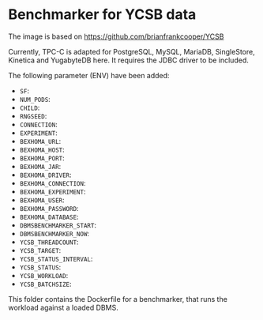# Benchmarker for YCSB data

The image is based on https://github.com/brianfrankcooper/YCSB

Currently, TPC-C is adapted for PostgreSQL, MySQL, MariaDB, SingleStore, Kinetica and YugabyteDB here.
It requires the JDBC driver to be included.

The following parameter (ENV) have been added:

* `SF`: 
* `NUM_PODS`: 
* `CHILD`: 
* `RNGSEED`: 
* `CONNECTION`: 
* `EXPERIMENT`: 
* `BEXHOMA_URL`: 
* `BEXHOMA_HOST`: 
* `BEXHOMA_PORT`: 
* `BEXHOMA_JAR`: 
* `BEXHOMA_DRIVER`: 
* `BEXHOMA_CONNECTION`: 
* `BEXHOMA_EXPERIMENT`: 
* `BEXHOMA_USER`: 
* `BEXHOMA_PASSWORD`: 
* `BEXHOMA_DATABASE`: 
* `DBMSBENCHMARKER_START`: 
* `DBMSBENCHMARKER_NOW`: 
* `YCSB_THREADCOUNT`: 
* `YCSB_TARGET`: 
* `YCSB_STATUS_INTERVAL`: 
* `YCSB_STATUS`: 
* `YCSB_WORKLOAD`: 
* `YCSB_BATCHSIZE`: 

This folder contains the Dockerfile for a benchmarker, that runs the workload against a loaded DBMS.
